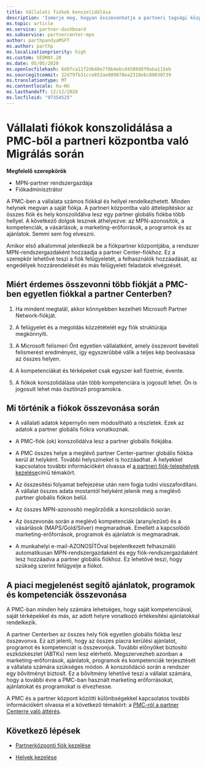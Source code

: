 ```yaml
---
title: Vállalati fiókok konszolidálása
description: 'Ismerje meg, hogyan összevonhatja a partneri tagsági központ (PMC) fiókjait egyetlen fiókba a partner Centerben. A következőre vonatkozik: a PMC-ról a partneri központba való áttelepítés.'
ms.topic: article
ms.service: partner-dashboard
ms.subservice: partnercenter-mpn
author: parthpandyaMSFT
ms.author: parthp
ms.localizationpriority: high
ms.custom: SEOMAY.20
ms.date: 05/05/2020
ms.openlocfilehash: 6d8fca11f2db40e7f8b4ebcd4580d8f0aba115eb
ms.sourcegitcommit: 22d79fb31cce852ae809078ea2310ebc80030739
ms.translationtype: MT
ms.contentlocale: hu-HU
ms.lasthandoff: 12/12/2020
ms.locfileid: "97354525"
---
```

# <a name="consolidate-your-company-accounts-when-migrating-from-pmc-to-partner-center"></a>Vállalati fiókok konszolidálása a PMC-ből a partneri központba való Migrálás során

**Megfelelő szerepkörök**

- MPN-partner rendszergazdája
- Fiókadminisztrátor

A PMC-ben a vállalata számos fiókkal és hellyel rendelkezhetett. Minden helynek megvan a saját fiókja. A partneri központba való áttelepítéskor az összes fiók és hely konszolidálva lesz egy partner globális fiókba több hellyel. A következő dolgok lesznek áthelyezve: az MPN-azonosítók, a kompetenciák, a vásárlások, a marketing-erőforrások, a programok és az ajánlatok. Semmi sem fog elveszni.

Amikor első alkalommal jelentkezik be a fiókpartner központjába, a rendszer MPN-rendszergazdaként hozzáadja a partner Center-fiókhoz. Ez a szerepkör lehetővé teszi a fiók felügyeletét, a felhasználók hozzáadását, az engedélyek hozzárendelését és más felügyeleti feladatok elvégzését.

## <a name="why-should-you-consolidate-your-multiple-accounts-in-pmc-into-one-account-in-partner-center"></a>Miért érdemes összevonni több fiókját a PMC-ben egyetlen fiókkal a partner Centerben?

1. Ha mindent megtalál, akkor könnyebben kezelheti Microsoft Partner Network-fiókját.

2. A felügyelet és a megoldás közzétételét egy fiók struktúrája megkönnyíti.

3. A Microsoft felismeri Önt egyetlen vállalatként, amely összevont bevételi felismerést eredményez, így egyszerűbbé válik a teljes kép beolvasása az összes helyen.  

4. A kompetenciákat és térképeket csak egyszer kell fizetnie, évente.

5. A fiókok konszolidálása után több kompetenciára is jogosult lehet. Ön is jogosult lehet más ösztönző programokra.

## <a name="what-happens-during-consolidation-of-accounts"></a>Mi történik a fiókok összevonása során

- A vállalati adatok képernyőn nem módosítható a részletek. Ezek az adatok a partner globális fiókra vonatkoznak.

- A PMC-fiók (ok) konszolidálva lesz a partner globális fiókjába.

- A PMC összes helye a meglévő partner Center-partner globális fiókba kerül át helyként. További helyszíneket is hozzáadhat. A helyekkel kapcsolatos további információkért olvassa el  [a partneri fiók-telephelyek kezelése](manage-locations.md)című témakört.

- Az összesítési folyamat befejezése után nem fogja tudni visszafordítani. A vállalat összes adata mostantól helyként jelenik meg a meglévő partner globális fiókon belül. 

- Az összes MPN-azonosító megőrződik a konszolidáció során.

- Az összevonás során a meglévő kompetenciák (arany/ezüst) és a vásárlások (MAPS/Gold/Silver) megmaradnak. Emellett a kapcsolódó marketing-erőforrások, programok és ajánlatok is megmaradnak.

- A munkahelyi e-mail-AZONOSÍTÓval bejelentkezett felhasználó automatikusan MPN-rendszergazdaként és egy fiók-rendszergazdaként lesz hozzáadva a partner globális fiókhoz. Ez lehetővé teszi, hogy szükség szerint felügyelje a fiókot.

## <a name="consolidating-your-go-to-market-offers-programs-and-competencies"></a>A piaci megjelenést segítő ajánlatok, programok és kompetenciák összevonása

A PMC-ban minden hely számára lehetséges, hogy saját kompetenciával, saját térképekkel és más, az adott helyre vonatkozó értékesítési ajánlatokkal rendelkezik.

A partner Centerben az összes hely fiók egyetlen globális fiókba lesz összevonva. Ez azt jelenti, hogy az összes piacra kerülési ajánlatot, programot és kompetenciát is összevonjuk. További előnyöket biztosító eszközkészlet (ABTKs) nem lesz elérhető. Megszervezheti azonban a marketing-erőforrások, ajánlatok, programok és kompetenciák terjesztését a vállalata számára szükséges módon. A konszolidáció során a rendszer egy bővítményt biztosít. Ez a bővítmény lehetővé teszi a vállalat számára, hogy a további évre a PMC-ban használt marketing erőforrásokat, ajánlatokat és programokat is élvezhesse.

A PMC és a partner központ közötti különbségekkel kapcsolatos további információkért olvassa el a következő témakört: a [PMC-ról a partner Centerre való áttérés](guide-to-migration.md).

## <a name="next-steps"></a>Következő lépések

- [Partnerközponti fiók kezelése](partner-center-account-setup.md)

- [Helyek kezelése](manage-locations.md)
